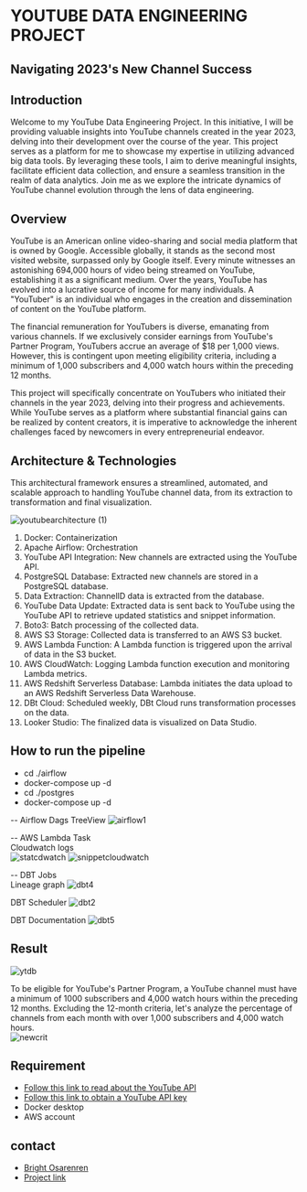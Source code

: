 # YOUTUBE DATA ENGINEERING PROJECT

## Navigating 2023's New Channel Success

## Introduction

Welcome to my YouTube Data Engineering Project. In this initiative, I will be providing valuable insights into YouTube channels created in the year 2023, delving into their development over the course of the year. This project serves as a platform for me to showcase my expertise in utilizing advanced big data tools. By leveraging these tools, I aim to derive meaningful insights, facilitate efficient data collection, and ensure a seamless transition in the realm of data analytics. Join me as we explore the intricate dynamics of YouTube channel evolution through the lens of data engineering.


## Overview
YouTube is an American online video-sharing and social media platform that is owned by Google. Accessible globally, it stands as the second most visited website, surpassed only by Google itself. Every minute witnesses an astonishing 694,000 hours of video being streamed on YouTube, establishing it as a significant medium. Over the years, YouTube has evolved into a lucrative source of income for many individuals. A "YouTuber" is an individual who engages in the creation and dissemination of content on the YouTube platform.

The financial remuneration for YouTubers is diverse, emanating from various channels. If we exclusively consider earnings from YouTube's Partner Program, YouTubers accrue an average of $18 per 1,000 views. However, this is contingent upon meeting eligibility criteria, including a minimum of 1,000 subscribers and 4,000 watch hours within the preceding 12 months.

This project will specifically concentrate on YouTubers who initiated their channels in the year 2023, delving into their progress and achievements. While YouTube serves as a platform where substantial financial gains can be realized by content creators, it is imperative to acknowledge the inherent challenges faced by newcomers in every entrepreneurial endeavor.

## Architecture & Technologies
This architectural framework ensures a streamlined, automated, and scalable approach to handling YouTube channel data, from its extraction to transformation and final visualization.


![youtubearchitecture (1)](https://github.com/BrightOsas/Youtube-data-pipeline/assets/98474404/02cec5cb-f0cd-46a8-9d7b-ec637a89ddb1)  

    

1. Docker: Containerization  
2. Apache Airflow: Orchestration
3. YouTube API Integration: New channels are extracted using the YouTube API.  
4. PostgreSQL Database: Extracted new channels are stored in a PostgreSQL database.  
5. Data Extraction: ChannelID data is extracted from the database.  
6. YouTube Data Update: Extracted data is sent back to YouTube using the YouTube API to retrieve updated statistics and snippet information.  
7. Boto3: Batch processing of the collected data.  
8. AWS S3 Storage: Collected data is transferred to an AWS S3 bucket.  
9. AWS Lambda Function: A Lambda function is triggered upon the arrival of data in the S3 bucket.  
10. AWS CloudWatch: Logging Lambda function execution and monitoring Lambda metrics.  
11. AWS Redshift Serverless Database: Lambda initiates the data upload to an AWS Redshift Serverless Data Warehouse.  
12. DBt Cloud: Scheduled weekly, DBt Cloud runs transformation processes on the data.  
13. Looker Studio: The finalized data is visualized on Data Studio.


## How to run the pipeline
* cd ./airflow
* docker-compose up -d
* cd ./postgres
* docker-compose up -d

-- Airflow Dags TreeView 
![airflow1](https://github.com/BrightOsas/Youtube-data-pipeline/assets/98474404/20afb423-411f-44bd-8747-62e826954f4c)  

-- AWS Lambda Task  
Cloudwatch logs  
![statcdwatch](https://github.com/BrightOsas/Youtube-data-pipeline/assets/98474404/88d21c9b-e28b-4340-976b-a0a1c6006fd4)
![snippetcloudwatch](https://github.com/BrightOsas/Youtube-data-pipeline/assets/98474404/0897952a-802e-44cc-b442-50c4396c7a18)  

-- DBT Jobs  
Lineage graph
![dbt4](https://github.com/BrightOsas/Youtube-data-pipeline/assets/98474404/629c5641-130e-4e51-ab07-9d04984ffa61)  

DBT Scheduler
![dbt2](https://github.com/BrightOsas/Youtube-data-pipeline/assets/98474404/13e59071-9ca7-420f-930e-235dc9e01f3d)  

DBT Documentation
![dbt5](https://github.com/BrightOsas/Youtube-data-pipeline/assets/98474404/18876cea-0249-4410-bfeb-233a8a4bd79d)

 
## Result
![ytdb](https://github.com/BrightOsas/Youtube-data-pipeline/assets/98474404/d5d7b78d-b599-445e-9757-0cf098087bdb)

To be eligible for YouTube's Partner Program, a YouTube channel must have a minimum of 1000 subscribers and 4,000 watch hours within the preceding 12 months. Excluding the 12-month criteria, let's analyze the percentage of channels from each month with over 1,000 subscribers and 4,000 watch hours.  
![newcrit](https://github.com/BrightOsas/Youtube-data-pipeline/assets/98474404/bb2473fa-7278-4e33-b126-cec4fbdc8dcf)

## Requirement
* [Follow this link to read about the YouTube API](https://developers.google.com/youtube/v3/docs/)  
* [Follow this link to obtain a YouTube API key](https://console.cloud.google.com/apis)  
* Docker desktop
* AWS account


## contact
* [Bright Osarenren](linkedin.com/in/brightosas)
* [Project link](https://github.com/BrightOsas/Youtube-Data-Pipeline)

